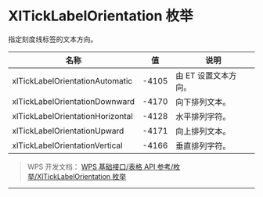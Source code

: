 # XlTickLabelOrientation 枚举

指定刻度线标签的文本方向。

| 名称                             | 值    | 说明                 |
|----------------------------------|-------|----------------------|
| xlTickLabelOrientationAutomatic  | -4105 | 由 ET 设置文本方向。 |
| xlTickLabelOrientationDownward   | -4170 | 向下排列文本。       |
| xlTickLabelOrientationHorizontal | -4128 | 水平排列字符。       |
| xlTickLabelOrientationUpward     | -4171 | 向上排列文本。       |
| xlTickLabelOrientationVertical   | -4166 | 垂直排列字符。       |

> WPS 开发文档： [WPS 基础接口/表格 API 参考/枚举/XlTickLabelOrientation 枚举](https://qn.cache.wpscdn.cn/encs/doc/office_v19/topics/WPS%20%E5%9F%BA%E7%A1%80%E6%8E%A5%E5%8F%A3/%E8%A1%A8%E6%A0%BC%20API%20%E5%8F%82%E8%80%83/%E6%9E%9A%E4%B8%BE/XlTickLabelOrientation%20%E6%9E%9A%E4%B8%BE.html)

------------------------------------------------------------------------
